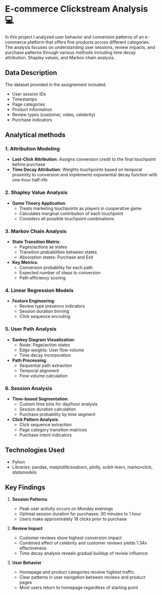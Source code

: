 # E-commerce Clickstream Analysis 💻

In this project I analyzed user behavior and conversion patterns of an e-commerce platform that offers five products across different categories. The analysis focuses on understanding user sessions, review impacts, and purchase patterns through various methods including time decay attribution, Shapley values, and Markov chain analysis.

## Data Description
The dataset provided in the assignement included:
- User session IDs
- Timestamps
- Page categories
- Product information
- Review types (customer, video, celebrity)
- Purchase indicators
  
## Analytical methods

### 1. Attribution Modeling
- **Last-Click Attribution**: Assigns conversion credit to the final touchpoint before purchase
- **Time Decay Attribution**: Weights touchpoints based on temporal proximity to conversion and implements exponential decay function with one-hour half-life

### 2. Shapley Value Analysis
- **Game Theory Application**:
  - Treats marketing touchpoints as players in cooperative game
  - Calculates marginal contribution of each touchpoint
  - Considers all possible touchpoint combinations

### 3. Markov Chain Analysis
- **State Transition Matrix**:
  - Pages/actions as states
  - Transition probabilities between states
  - Absorption states: Purchase and Exit
- **Key Metrics**:
  - Conversion probability for each path
  - Expected number of steps to conversion
  - Path efficiency scoring

### 4. Linear Regression Models
- **Feature Engineering**:
  - Review type presence indicators
  - Session duration binning
  - Click sequence encoding

### 5. User Path Analysis
- **Sankey Diagram Visualization**:
  - Node: Page/action states
  - Edge weights: User flow volume
  - Time decay incorporation
- **Path Processing**:
  - Sequential path extraction
  - Temporal alignment
  - Flow volume calculation

### 6. Session Analysis
- **Time-based Segmentation**:
  - Custom time bins for day/hour analysis
  - Session duration calculation
  - Purchase probability by time segment
- **Click Pattern Analysis**:
  - Click sequence extraction
  - Page category transition matrices
  - Purchase intent indicators

## Technologies Used
- Pyhon
- Libraries: pandas, matplotlib/seaborn, plotly, scikit-learn, markovclick, statsmodels
  
## Key Findings
1. **Session Patterns**
   - Peak user activity occurs on Monday evenings
   - Optimal session duration for purchases: 30 minutes to 1 hour
   - Users make approximately 18 clicks prior to purchase

2. **Review Impact**
   - Customer reviews show highest conversion impact
   - Combined effect of celebrity and customer reviews yields 1.34x effectiveness
   - Time decay analysis reveals gradual buildup of review influence

3. **User Behavior**
   - Homepage and product categories receive highest traffic
   - Clear patterns in user navigation between reviews and product pages
   - Most users return to homepage regardless of starting point




